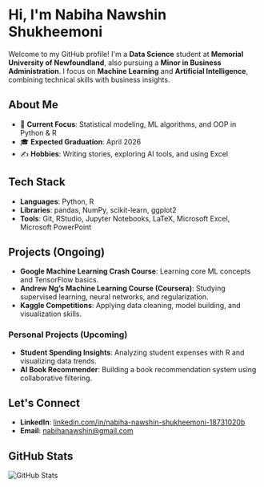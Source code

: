 # Hi, I'm Nabiha Nawshin Shukheemoni

Welcome to my GitHub profile! I'm a **Data Science** student at **Memorial University of Newfoundland**, also pursuing a **Minor in Business Administration**. I focus on **Machine Learning** and **Artificial Intelligence**, combining technical skills with business insights.

## About Me
- 🎯 **Current Focus**: Statistical modeling, ML algorithms, and OOP in Python & R  
- 🎓 **Expected Graduation**: April 2026  
- ✍️ **Hobbies**: Writing stories, exploring AI tools, and using Excel  

## Tech Stack
- **Languages**: Python, R  
- **Libraries**: pandas, NumPy, scikit-learn, ggplot2  
- **Tools**: Git, RStudio, Jupyter Notebooks, LaTeX, Microsoft Excel, Microsoft PowerPoint  

## Projects (Ongoing)
- **Google Machine Learning Crash Course**: Learning core ML concepts and TensorFlow basics.  
- **Andrew Ng’s Machine Learning Course (Coursera)**: Studying supervised learning, neural networks, and regularization.  
- **Kaggle Competitions**: Applying data cleaning, model building, and visualization skills.

### Personal Projects (Upcoming)
- **Student Spending Insights**: Analyzing student expenses with R and visualizing data trends.
- **AI Book Recommender**: Building a book recommendation system using collaborative filtering.

## Let's Connect
- **LinkedIn**: [linkedin.com/in/nabiha-nawshin-shukheemoni-18731020b](http://linkedin.com/in/nabiha-nawshin-shukheemoni-18731020b)  
- **Email**: nabihanawshin@gmail.com

## GitHub Stats
![GitHub Stats](https://github-readme-stats.vercel.app/api?username=YourUsername&show_icons=true&theme=tokyonight)
